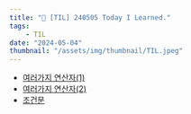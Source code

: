 ```yaml
---
title: "📝 [TIL] 240505 Today I Learned."
tags:
    - TIL
date: "2024-05-04"
thumbnail: "/assets/img/thumbnail/TIL.jpeg"
---
```


- [여러가지 연산자(1)](https://www.devkobe24.com/Backend/Java/2024-05-05-VariousOperators-1.html)
- [여러가지 연산자(2)](https://www.devkobe24.com/Backend/Java/2024-05-05-VariousOperator-2.html)
- [조건문](https://www.devkobe24.com/Backend/Java/2024-05-05-conditionalStatement.html)
